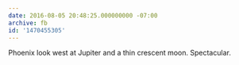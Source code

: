 ```yaml
---
date: 2016-08-05 20:48:25.000000000 -07:00
archive: fb
id: '1470455305'
---
```


Phoenix look west at Jupiter and a thin crescent moon. Spectacular.
